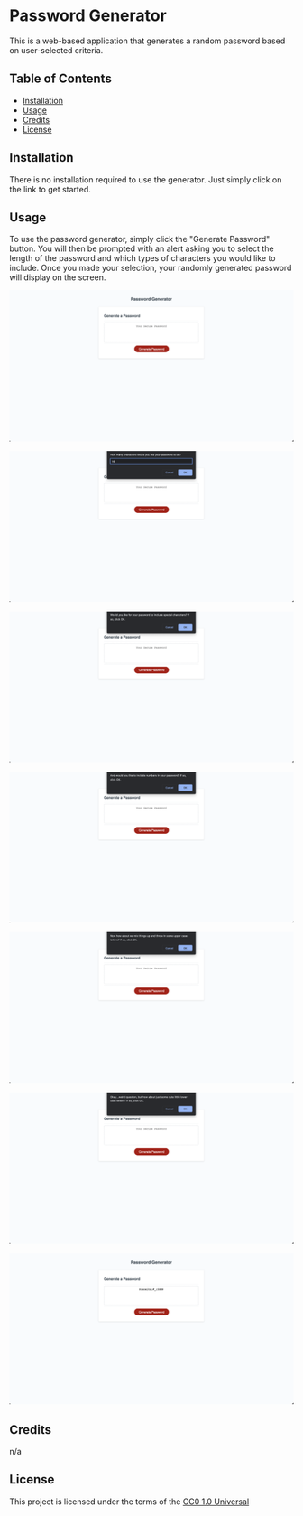 # Password Generator
This is a web-based application that generates a random password based on user-selected criteria.

## Table of Contents

- [Installation](#installation)
- [Usage](#usage)
- [Credits](#credits)
- [License](#license)

## Installation

There is no installation required to use the generator. Just simply click on the link to get started. 

## Usage

To use the password generator, simply click the "Generate Password" button. You will then be prompted with an alert asking you to select the length of the password and which types of characters you would like to include. Once you made your selection, your randomly generated password will display on the screen.

![Step One: Open up the homepage.](./assets/images/Step%20One.png)

![Step Two: Enter the length of characters of your password.](./assets/images/Step%20Two.png)

![Step Three: Confirm whether you want to add special characters to the password](./assets/images/Step%20Three.png)

![Step Four: Confirm whether you want to include numbers to the password.](./assets/images/Step%20Four.png)

![Step Five: Confirm whether you want to add any uppercase characters to the password.](./assets/images/Step%20Five.png)

![Step Six: Confirm whether you want to add any lowercase characters to the password.](./assets/images/Step%20Six.png)

![Step Seven: Your randomly generated password should display once all questions have been answered.](./assets/images/Step%20Seven.png)

## Credits

n/a

## License

This project is licensed under the terms of the [CC0 1.0 Universal](https://creativecommons.org/publicdomain/zero/1.0/legalcode)
